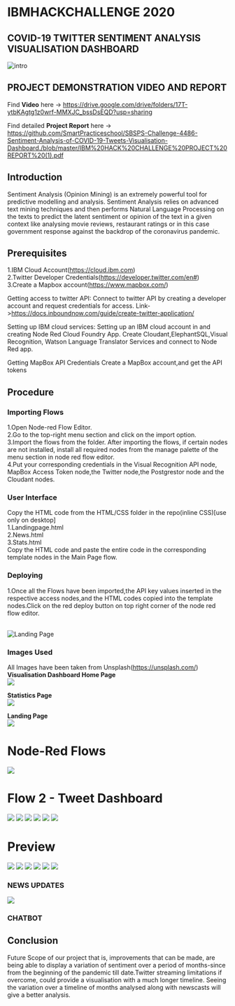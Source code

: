 # IBMHACKCHALLENGE 2020
## COVID-19 TWITTER SENTIMENT ANALYSIS VISUALISATION DASHBOARD
![intro](https://images.unsplash.com/photo-1552120476-9ee56c8611f7?ixlib=rb-1.2.1&ixid=eyJhcHBfaWQiOjEyMDd9&auto=format&fit=crop&w=500&q=60)

## PROJECT DEMONSTRATION VIDEO AND REPORT
Find **Video** here -> https://drive.google.com/drive/folders/17T-ytbKAgtg1z0wrf-MMXJC_bssDsEQD?usp=sharing

Find detailed **Project Report** here -> https://github.com/SmartPracticeschool/SBSPS-Challenge-4486-Sentiment-Analysis-of-COVID-19-Tweets-Visualisation-Dashboard./blob/master/IBM%20HACK%20CHALLENGE%20PROJECT%20REPORT%20(1).pdf
## Introduction

   Sentiment Analysis (Opinion Mining) is an extremely powerful tool for predictive modelling and analysis. Sentiment Analysis relies on advanced text mining techniques and then performs Natural Language Processing on the texts to predict the latent sentiment or opinion of the text in a given context like analysing movie reviews, restaurant ratings or in this case government response against the backdrop of the coronavirus pandemic.
   
## Prerequisites
   1.IBM Cloud Account(https://cloud.ibm.com)</br>
   2.Twitter Developer Credentials(https://developer.twitter.com/en#)</br>
   3.Create a Mapbox account(https://www.mapbox.com/)
   
Getting access to twitter API: 
Connect to twitter API by creating a developer account and request credentials for access.
Link->https://docs.inboundnow.com/guide/create-twitter-application/

Setting up IBM cloud services: 
Setting up an IBM cloud account in and creating Node Red Cloud Foundry App. Create Cloudant,ElephantSQL,Visual Recognition, Watson Language Translator Services and connect to Node Red app.

Getting MapBox API Credentials
Create a MapBox account,and get the API tokens

## Procedure
### Importing Flows
1.Open Node-red Flow Editor.</br>
2.Go to the top-right menu section and click on the import option.</br>
3.Import the flows from the folder. After importing the flows, if certain nodes are not installed, install all required nodes from the manage palette of the menu section in node red flow editor.</br>
4.Put your corresponding credentials in the Visual Recognition API node, MapBox Access Token node,the Twitter node,the Postgrestor node and the Cloudant nodes.</br> 

### User Interface
   Copy the HTML code from the HTML/CSS folder in the repo(inline CSS)[use only on desktop]</br>
     1.Landingpage.html</br>
     2.News.html</br>
     3.Stats.html</br>
 Copy the HTML code and paste the entire code in the corresponding template nodes in the Main Page flow.
 
 ### Deploying
 1.Once all the Flows have been imported,the API key values inserted in the respective access nodes,and the HTML codes copied into the template nodes.Click on the red deploy button on top right corner of the node red flow editor.</br> 
</br>

 
 ![Landing Page](https://github.com/SmartPracticeschool/SBSPS-Challenge-4486-Sentiment-Analysis-of-COVID-19-Tweets-Visualisation-Dashboard./blob/master/LandingPage.gif)
 

 ### Images Used 
   All Images have been taken from Unsplash(https://unsplash.com/)</br> 
   **Visualisation Dashboard Home Page**</br>
   ![](https://images.unsplash.com/photo-1579869847557-1f67382cc158?ixlib=rb-1.2.1&ixid=eyJhcHBfaWQiOjEyMDd9&auto=format&fit=crop&w=500&q=60)
   
   **Statistics Page**</br>
 ![](https://images.unsplash.com/photo-1551288049-bebda4e38f71?ixlib=rb-1.2.1&ixid=eyJhcHBfaWQiOjEyMDd9&auto=format&fit=crop&w=750&q=60)

   
   **Landing Page**</br>
 ![](https://images.unsplash.com/photo-1480694313141-fce5e697ee25?ixlib=rb-1.2.1&ixid=eyJhcHBfaWQiOjEyMDd9&auto=format&fit=crop&w=500&q=60)
 
 # Node-Red Flows
 
 ![](https://github.com/SmartPracticeschool/SBSPS-Challenge-4486-Sentiment-Analysis-of-COVID-19-Tweets-Visualisation-Dashboard./blob/master/Flows_pics/HomePage.JPG)
 # Flow 2 - Tweet Dashboard
 ![](https://github.com/SmartPracticeschool/SBSPS-Challenge-4486-Sentiment-Analysis-of-COVID-19-Tweets-Visualisation-Dashboard./blob/master/Flows_pics/MainPage.JPG)
 ![](https://github.com/SmartPracticeschool/SBSPS-Challenge-4486-Sentiment-Analysis-of-COVID-19-Tweets-Visualisation-Dashboard./blob/master/Flows_pics/DashboardFlow.JPG)
 ![](https://github.com/SmartPracticeschool/SBSPS-Challenge-4486-Sentiment-Analysis-of-COVID-19-Tweets-Visualisation-Dashboard./blob/master/Flows_pics/LineGraph.JPG)
 ![](https://github.com/SmartPracticeschool/SBSPS-Challenge-4486-Sentiment-Analysis-of-COVID-19-Tweets-Visualisation-Dashboard./blob/master/Flows_pics/MapFlow.JPG)
 ![](https://github.com/SmartPracticeschool/SBSPS-Challenge-4486-Sentiment-Analysis-of-COVID-19-Tweets-Visualisation-Dashboard./blob/master/Flows_pics/ImageFlow.JPG)
 ![](https://github.com/SmartPracticeschool/SBSPS-Challenge-4486-Sentiment-Analysis-of-COVID-19-Tweets-Visualisation-Dashboard./blob/master/Flows_pics/PostgrestorFlow.JPG)
 
 
 # Preview
 
 ![](https://github.com/SmartPracticeschool/SBSPS-Challenge-4486-Sentiment-Analysis-of-COVID-19-Tweets-Visualisation-Dashboard./blob/master/Screenshots/dashboard.JPG)
 ![](https://github.com/SmartPracticeschool/SBSPS-Challenge-4486-Sentiment-Analysis-of-COVID-19-Tweets-Visualisation-Dashboard./blob/master/Screenshots/imageanalysis.JPG)
 ![](https://github.com/SmartPracticeschool/SBSPS-Challenge-4486-Sentiment-Analysis-of-COVID-19-Tweets-Visualisation-Dashboard./blob/master/Screenshots/lockdown.JPG)
 ![](https://github.com/SmartPracticeschool/SBSPS-Challenge-4486-Sentiment-Analysis-of-COVID-19-Tweets-Visualisation-Dashboard./blob/master/Screenshots/mapnew.jpg)
 ![](https://github.com/SmartPracticeschool/SBSPS-Challenge-4486-Sentiment-Analysis-of-COVID-19-Tweets-Visualisation-Dashboard./blob/master/Screenshots/StatsNew.jpg)
 ![](https://github.com/SmartPracticeschool/SBSPS-Challenge-4486-Sentiment-Analysis-of-COVID-19-Tweets-Visualisation-Dashboard./blob/master/Screenshots/NewsUpdates.JPG)
 ### NEWS UPDATES
 
 ![](https://github.com/SmartPracticeschool/SBSPS-Challenge-4486-Sentiment-Analysis-of-COVID-19-Tweets-Visualisation-Dashboard./blob/master/Screenshots/Chatbot.JPG)
 ### CHATBOT
 ## Conclusion
 Future Scope of our project that is, improvements that can be made, are being able to display a variation of sentiment over a period of months-since from the beginning of the pandemic till date.Twitter streaming limitations if overcome, could provide a visualisation with a much longer timeline.
Seeing the variation over a timeline of months analysed along with newscasts will give a better analysis.


